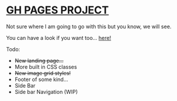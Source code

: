 # [GH PAGES PROJECT](http://cerebr4l.github.io/CEREBB-PAGES/)

Not sure where I am going to go with this but you know, we will see.

You can have a look if you want too... [here!](http://cerebr4l.github.io/CEREBB-PAGES/)

Todo: 
- ~~New landing page...~~
- More built in CSS classes
- ~~New image grid styles!~~
- Footer of some kind...
- Side Bar
- Side bar Navigation (WIP)
